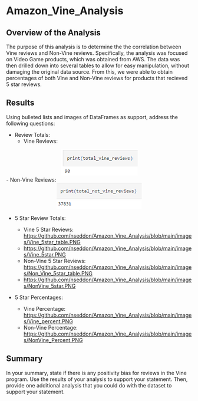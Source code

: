 # Amazon_Vine_Analysis

## Overview of the Analysis
The purpose of this analysis is to determine the the correlation between Vine reviews and Non-Vine reviews.  Specifically, the analysis was focused on Video Game products, which was obtained from AWS.  The data was then drilled down into several tables to allow for easy manipulation, without damaging the original data source.  From this, we were able to obtain percentages of both Vine and Non-Vine reviews for products that recieved 5 star reviews.

## Results

Using bulleted lists and images of DataFrames as support, address the following questions:

-  Review Totals:
    -  Vine Reviews: 
<div class="container" align="center">
  <div style="background-image">
    <img src="https://github.com/nseddon/Amazon_Vine_Analysis/blob/main/images/Total_Vine.PNG">
  </div>
</div>
    -  Non-Vine Reviews:
<div class="container" align="center">
  <div style="background-image">
    <img src="https://github.com/nseddon/Amazon_Vine_Analysis/blob/main/images/Total_NonVine.PNG">
  </div>
</div>

-  5 Star Review Totals:
    -  Vine 5 Star Reviews: https://github.com/nseddon/Amazon_Vine_Analysis/blob/main/images/Vine_5star_table.PNG
    -  https://github.com/nseddon/Amazon_Vine_Analysis/blob/main/images/Vine_5star.PNG
    -  Non-Vine 5 Star Reviews: https://github.com/nseddon/Amazon_Vine_Analysis/blob/main/images/Non_Vine_5star_table.PNG
    -  https://github.com/nseddon/Amazon_Vine_Analysis/blob/main/images/NonVine_5star.PNG

-  5 Star Percentages:
    -  Vine Percentage: https://github.com/nseddon/Amazon_Vine_Analysis/blob/main/images/Vine_percent.PNG
    -  Non-Vine Percentage: https://github.com/nseddon/Amazon_Vine_Analysis/blob/main/images/NonVine_Percent.PNG


## Summary
In your summary, state if there is any positivity bias for reviews in the Vine program. Use the results of your analysis to support your statement. Then, provide one additional analysis that you could do with the dataset to support your statement.
